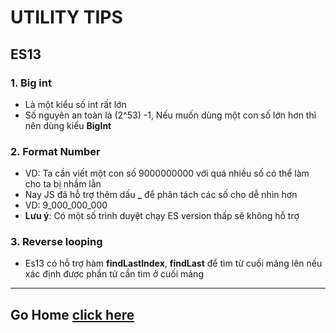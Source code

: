 # UTILITY TIPS

## **ES13**

### 1. Big int

- Là một kiểu số int rất lớn
- Số nguyên an toàn là (2^53) -1, Nếu muốn dùng một con số lớn hơn thì nên dùng kiểu **BigInt**

### 2. Format Number

- VD: Ta cần viết một con số 9000000000 với quá nhiều số có thể làm cho ta bị nhầm lẫn
- Nay JS đã hỗ trợ thêm dấu **\_** để phân tách các số cho dễ nhìn hơn
- VD: 9_000_000_000
- **Lưu ý**: Có một số trình duyệt chạy ES version thấp sẽ không hỗ trợ

### 3. Reverse looping

- Es13 có hỗ trợ hàm **findLastIndex**, **findLast** để tìm từ cuối mảng lên nếu xác định được phần tử cần tìm ở cuối mảng

---

## Go Home [click here](/README)

